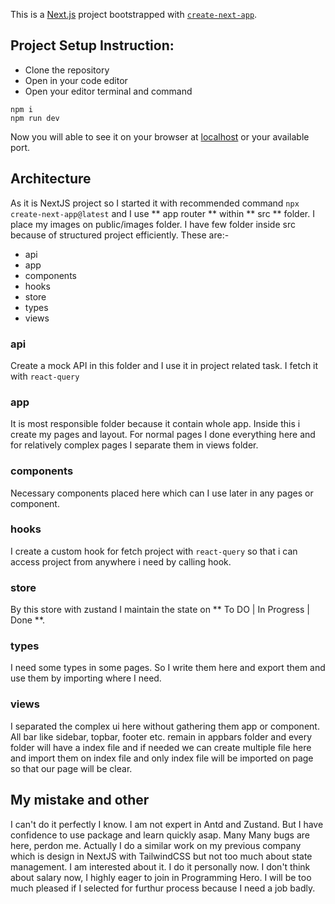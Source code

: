 This is a [Next.js](https://nextjs.org/) project bootstrapped with [`create-next-app`](https://github.com/vercel/next.js/tree/canary/packages/create-next-app).

## Project Setup Instruction:

- Clone the repository
- Open in your code editor
- Open your editor terminal and command

```
npm i
npm run dev

```

Now you will able to see it on your browser at [localhost](http://localhost:3000) or your available port.

## Architecture

As it is NextJS project so I started it with recommended command `npx create-next-app@latest` and I use ** app router ** within ** src ** folder. I place my images on public/images folder. I have few folder inside src because of structured project efficiently. These are:-

- api
- app
- components
- hooks
- store
- types
- views

### api

Create a mock API in this folder and I use it in project related task. I fetch it with `react-query`

### app

It is most responsible folder because it contain whole app. Inside this i create my pages and layout. For normal pages I done everything here and for relatively complex pages I separate them in views folder.

### components

Necessary components placed here which can I use later in any pages or component.

### hooks

I create a custom hook for fetch project with `react-query` so that i can access project from anywhere i need by calling hook.

### store

By this store with zustand I maintain the state on ** To DO | In Progress | Done **.

### types

I need some types in some pages. So I write them here and export them and use them by importing where I need.

### views

I separated the complex ui here without gathering them app or component. All bar like sidebar, topbar, footer etc. remain in appbars folder and every folder will have a index file and if needed we can create multiple file here and import them on index file and only index file will be imported on page so that our page will be clear.

## My mistake and other

I can't do it perfectly I know. I am not expert in Antd and Zustand. But I have confidence to use package and learn quickly asap. Many Many bugs are here, perdon me. Actually I do a similar work on my previous company which is design in NextJS with TailwindCSS but not too much about state management. I am interested about it. I do it personally now. I don't think about salary now, I highly eager to join in Programming Hero. I will be too much pleased if I selected for furthur process because I need a job badly.
